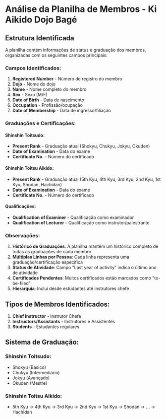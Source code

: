 # Análise da Planilha de Membros - Ki Aikido Dojo Bagé

## Estrutura Identificada

A planilha contém informações de status e graduação dos membros, organizadas com os seguintes campos principais:

### Campos Identificados:

1. **Registered Number** - Número de registro do membro
2. **Dojo** - Nome do dojo
3. **Name** - Nome completo do membro
4. **Sex** - Sexo (M/F)
5. **Date of Birth** - Data de nascimento
6. **Occupation** - Profissão/ocupação
7. **Date of Membership** - Data de ingresso/filiação

### Graduações e Certificações:

#### Shinshin Toitsudo:
- **Present Rank** - Graduação atual (Shokyu, Chukyu, Jokyu, Okuden)
- **Date of Examination** - Data do exame
- **Certificate No.** - Número do certificado

#### Shinshin Toitsu Aikido:
- **Present Rank** - Graduação atual (5th Kyu, 4th Kyu, 3rd Kyu, 2nd Kyu, 1st Kyu, Shodan, Hachidan)
- **Date of Examination** - Data do exame
- **Certificate No.** - Número do certificado

#### Qualificações:
- **Qualification of Examiner** - Qualificação como examinador
- **Qualification of Lecturer** - Qualificação como instrutor/palestrante

### Observações:

1. **Histórico de Graduações**: A planilha mantém um histórico completo de todas as graduações de cada membro
2. **Múltiplas Linhas por Pessoa**: Cada linha representa uma graduação/certificação específica
3. **Status de Atividade**: Campo "Last year of activity" indica o último ano de atividade
4. **Certificados Pendentes**: Muitos certificados estão marcados como "to-be-filed"
5. **Hierarquia**: Inclui desde estudantes até instrutores chefe

## Tipos de Membros Identificados:

1. **Chief Instructor** - Instrutor Chefe
2. **Instructors/Assistants** - Instrutores e Assistentes
3. **Students** - Estudantes regulares

## Sistema de Graduação:

### Shinshin Toitsudo:
- Shokyu (Básico)
- Chukyu (Intermediário)  
- Jokyu (Avançado)
- Okuden (Mestre)

### Shinshin Toitsu Aikido:
- 5th Kyu → 4th Kyu → 3rd Kyu → 2nd Kyu → 1st Kyu → Shodan → ... → Hachidan

